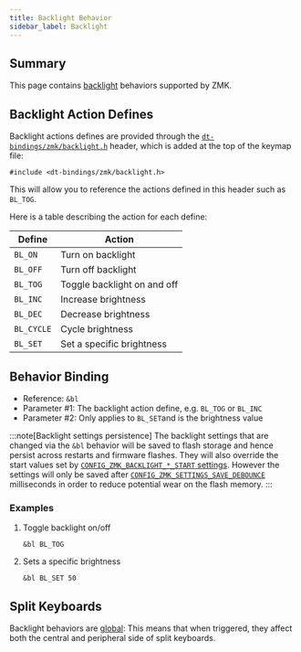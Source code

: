 ```yaml
---
title: Backlight Behavior
sidebar_label: Backlight
---
```


## Summary

This page contains [backlight](../../features/backlight.md) behaviors supported by ZMK.

## Backlight Action Defines

Backlight actions defines are provided through the [`dt-bindings/zmk/backlight.h`](https://github.com/zmkfirmware/zmk/blob/main/app/include/dt-bindings/zmk/backlight.h) header,
which is added at the top of the keymap file:

```dts
#include <dt-bindings/zmk/backlight.h>
```

This will allow you to reference the actions defined in this header such as `BL_TOG`.

Here is a table describing the action for each define:

| Define     | Action                      |
| ---------- | --------------------------- |
| `BL_ON`    | Turn on backlight           |
| `BL_OFF`   | Turn off backlight          |
| `BL_TOG`   | Toggle backlight on and off |
| `BL_INC`   | Increase brightness         |
| `BL_DEC`   | Decrease brightness         |
| `BL_CYCLE` | Cycle brightness            |
| `BL_SET`   | Set a specific brightness   |

## Behavior Binding

- Reference: `&bl`
- Parameter #1: The backlight action define, e.g. `BL_TOG` or `BL_INC`
- Parameter #2: Only applies to `BL_SET`and is the brightness value

:::note[Backlight settings persistence]
The backlight settings that are changed via the `&bl` behavior will be saved to flash storage and hence persist across restarts and firmware flashes.
They will also override the start values set by [`CONFIG_ZMK_BACKLIGHT_*_START` settings](../../config/backlight.md#kconfig).
However the settings will only be saved after [`CONFIG_ZMK_SETTINGS_SAVE_DEBOUNCE`](../../config/system.md#general) milliseconds in order to reduce potential wear on the flash memory.
:::

### Examples

1. Toggle backlight on/off

   ```dts
   &bl BL_TOG
   ```

1. Sets a specific brightness

   ```dts
   &bl BL_SET 50
   ```

## Split Keyboards

Backlight behaviors are [global](../../features/split-keyboards.md#global-locality-behaviors): This means that when triggered, they affect both the central and peripheral side of split keyboards.
